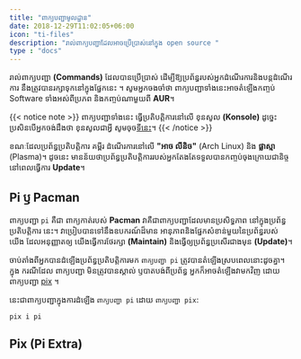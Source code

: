 ```yaml
---
title: "ពាក្យបញ្ជាមូលដ្ឋាន"
date: 2018-12-29T11:02:05+06:00
icon: "ti-files"
description: "រាល់ពាក្យបញ្ជាដែលអាចប្រើប្រាស់នៅក្នុង open source "
type : "docs"
---
```


រាល់ពាក្យបញ្ជា **(Commands)** ដែលបានប្រើប្រាស់ ដើម្បីឱ្យប្រព័ន្ធរបស់អ្នកដំណើរការនិងបន្តដំណើរការ នឹងត្រូវបានរក្សាទុកនៅក្នុងផ្នែកនេះ ។ សូមអ្នកចងចាំថា ពាក្យបញ្ជាទាំងនេះអាចតំឡើងកញ្ចប់ Software ទាំងអស់ពីប្រភព និងកញ្ចប់ណាមួយពី **AUR**។


{{< notice note >}}
ពាក្យបញ្ជាទាំងនេះ ធ្វើប្រតិបតិ្តការនៅលើ ខុនសូល **(Konsole)** ដូច្នេះប្រសិនបើអ្នកចង់ដឹងថា ខុនសូលជាអ្វី សូមចុច[ទីនេះ](https://www.koompi.org/details/#konsole-details)។
{{< /notice >}}


ខណៈដែលប្រព័ន្ធប្រតិបត្តិការ គម្ពីរ ដំណើរការនៅលើ **"អាច លីនិច"** (Arch Linux) និង **ផ្លាស្មា** (Plasma)។ ដូចនេះ មានន័យថាប្រព័ន្ធប្រតិបត្តិការរបស់អ្នកតែងតែទទួលបានកញ្ចប់ចុងក្រោយជានិច្ចនៅពេលធ្វើការ **Update**។

## Pi ឫ Pacman
ពាក្យបញ្ជា `pi` គឺជា ពាក្យកាត់របស់ **Pacman** វាគឺជាពាក្យបញ្ជាដែលមានប្រសិទ្ធភាព នៅក្នុងប្រព័ន្ធប្រតិបតិ្តការ
នេះ។ វាប្រៀបបានទៅនឹងឧបករណ៍ដ៏មាន អានុភាពនិងផ្នែកសំខាន់មួយនៃប្រព័ន្ធរបស់យើង ដែលអនុញ្ញាតឲ្យ
យើងធ្វើការថែរក្សា **(Maintain)** និងធ្វើឲ្យប្រព័ន្ធប្រសើរជាងមុន **(Update)**។

ចាប់តាំងពីអ្នកបានដំឡើងប្រព័ន្ធប្រតិបត្តិការមក `ពាក្យបញ្ជា pi` ត្រូវបានតំឡើងស្របពេលនោះដូចគ្នា។ ក្នុង ករណីដែល ពាក្យបញ្ជា  មិនត្រូវបានស្គាល់ ឫបាតបង់ពីប្រព័ន្ធ អ្នកក៏អាចតំឡើងវាមកវិញ ដោយពាក្យបញ្ជា [pix]() ។

នេះជាពាក្យបញ្ជាក្នុងការដំឡើង `ពាក្យបញ្ជា pi` ដេាយ `ពាក្យបញ្ជា pix`:

```
pix i pi
```

## Pix (Pi Extra)